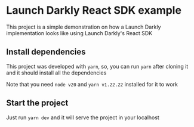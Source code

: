 # Launch Darkly React SDK example

This project is a simple demonstration on how a Launch Darkly implementation looks like using Launch Darkly's React SDK

## Install dependencies

This project was developed with `yarn`, so, you can run `yarn` after cloning it and it should install all the dependencies

Note that you need `node v20` and `yarn v1.22.22` installed for it to work

## Start the project

Just run `yarn dev` and it will serve the project in your localhost
